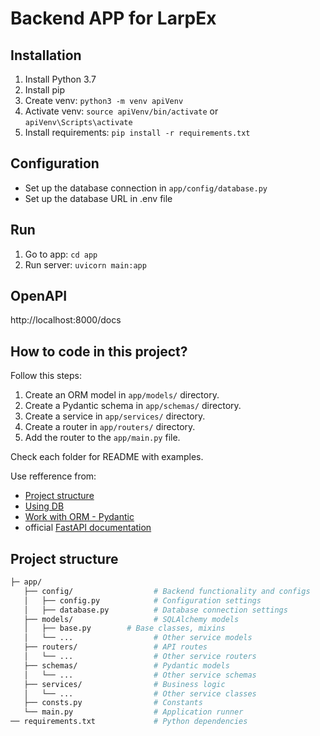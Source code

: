 # Backend APP for LarpEx

## Installation
1. Install Python 3.7
2. Install pip
3. Create venv: `python3 -m venv apiVenv`
4. Activate venv: `source apiVenv/bin/activate` or `apiVenv\Scripts\activate`
5. Install requirements: `pip install -r requirements.txt`

## Configuration
- Set up the database connection in `app/config/database.py`
- Set up the database URL in .env file

## Run
1. Go to app: `cd app`
2. Run server: `uvicorn main:app`

## OpenAPI
http://localhost:8000/docs

## How to code in this project?
Follow this steps:
1. Create an ORM model in `app/models/` directory.
2. Create a Pydantic schema in `app/schemas/` directory.
3. Create a service in `app/services/` directory.
4. Create a router in `app/routers/` directory.
5. Add the router to the `app/main.py` file.

Check each folder for README with examples.

Use refference from:
- [Project structure](https://levelup.gitconnected.com/structuring-fastapi-project-using-3-tier-design-pattern-4d2e88a55757)
- [Using DB](https://python.plainenglish.io/how-to-build-a-rest-api-endpoint-on-top-of-an-existing-legacy-database-using-fastapi-489f38feab98) 
- [Work with ORM - Pydantic](https://docs.pydantic.dev/latest/concepts/models/)
- official [FastAPI documentation](https://fastapi.tiangolo.com/)

## Project structure
```bash
├─ app/
   ├── config/                  # Backend functionality and configs
   │   ├── config.py            # Configuration settings  
   │   ├── database.py          # Database connection settings
   ├── models/                  # SQLAlchemy models
   │   ├── base.py        # Base classes, mixins
   │   └── ...                  # Other service models
   ├── routers/                 # API routes
   │   └── ...                  # Other service routers
   ├── schemas/                 # Pydantic models
   │   └── ...                  # Other service schemas
   ├── services/                # Business logic
   │   └── ...                  # Other service classes
   ├── consts.py                # Constants
   └── main.py                  # Application runner
── requirements.txt             # Python dependencies
```

